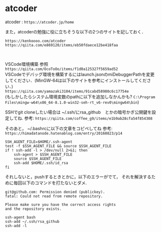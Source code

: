 # atcoder 
atcoder : `https://atcoder.jp/home`


また，atcoderの勉強に役に立ちそうな以下の2つのサイトを記しておく．
```
https://kenkoooo.com/atcoder
https://qiita.com/e869120/items/eb50fdaece12be418faa
```  
<br>

VSCode環境構築 参照`https://qiita.com/OcoToOo/items/f1d0a125327f5659ad52`  
VSCodeでデバッグ環境を構築するにはlaunch.jsonのmiDebuggerPathを変更してください．(MinGW-64は以下のサイトを参考にインストールしてください．)  
`https://qiita.com/yamazaki3104/items/91cabd58980c6c17754e`  
(もしかしたらシステム環境変数のpathに以下を追加しなかんかも?
`C:\Program Files\mingw-w64\x86_64-8.1.0-win32-seh-rt_v6-rev0\mingw64\bin`)

SSHでgit cloneしたい場合は ~/.ssh/にrsa_github　とかの暗号かぎ公開鍵を設定してね.
参考: `https://qiita.com/coffee_g9/items/e1b9ab28cfa54f854308`

そのあと， ~/.bashrcに以下の文章をコピペしてね
参考: `https://himadatanode.hatenablog.com/entry/20160823/p14`
```#ssh-agent
SSH_AGENT_FILE=$HOME/.ssh-agent
test -f $SSH_AGENT_FILE && source $SSH_AGENT_FILE
if ! ssh-add -l > /dev/null 2>&1; then
    ssh-agent > $SSH_AGENT_FILE
    source $SSH_AGENT_FILE
    ssh-add $HOME/.ssh/id_rsa
fi
```
それしないと，pushするときとかに，以下のエラーがでて，
それを解決するために毎回以下のコマンドを打たないとダメ.
```
git@github.com: Permission denied (publickey).
fatal: Could not read from remote repository.

Please make sure you have the correct access rights
and the repository exists.
```
`ssh-agent bash`  
`ssh-add ~/.ssh/rsa_github`  
`ssh-add -l`  


